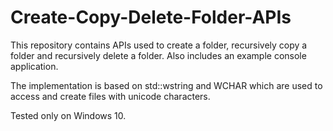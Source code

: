 # Create-Copy-Delete-Folder-APIs
This repository contains APIs used to create a folder, recursively copy a folder and recursively delete a folder. Also includes an example console application.

The implementation is based on std::wstring and WCHAR which are used to access and create files with unicode characters.

Tested only on Windows 10.
